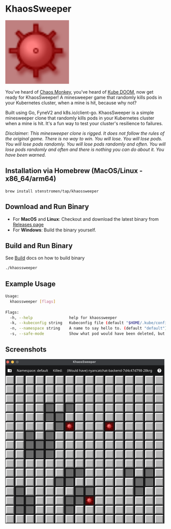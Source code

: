 # KhaosSweeper

<img src="minesweeper/graphics/mine.png" alt="Icon" width="200"/>
<br/>

You've heard of [Chaos Monkey](https://netflix.github.io/chaosmonkey/), you've heard of [Kube DOOM](https://github.com/storax/kubedoom), now get ready for KhaosSweeper!
A minesweeper game that randomly kills pods in your Kubernetes cluster, when a mine is hit, because why not?

Built using Go, FyneV2 and k8s.io/client-go. KhaosSweeper is a simple minesweeper clone that randomly kills pods in your Kubernetes cluster when a mine is hit. It's a fun way to test your cluster's resilience to failures.

*Disclaimer: This minesweeper clone is rigged. It does not follow the rules of the original game. There is no way to win. You will lose. You will lose pods. You will lose pods randomly. You will lose pods randomly and often. You will lose pods randomly and often and there is nothing you can do about it. You have been warned.*

## Installation via Homebrew (MacOS/Linux - x86_64/arm64)
```
brew install stenstromen/tap/khaossweeper
```

## Download and Run Binary
* For **MacOS** and **Linux**: Checkout and download the latest binary from [Releases page](https://github.com/Stenstromen/khaossweeper/releases/latest/)
* For **Windows**: Build the binary yourself.

## Build and Run Binary

See [Build](build.md) docs on how to build binary

```bash
./khaossweeper
```

## Example Usage
```bash
Usage:
  khaossweeper [flags]

Flags:
  -h, --help                help for khaossweeper
  -k, --kubeconfig string   Kubeconfig file (default "$HOME/.kube/config")
  -n, --namespace string    A name to say hello to. (default "default")
  -s, --safe-mode           Show what pod would have been deleted, but don't actually delete it
```

## Screenshots
<img src="screenshot.png" alt="Screenshot" width="500"/>